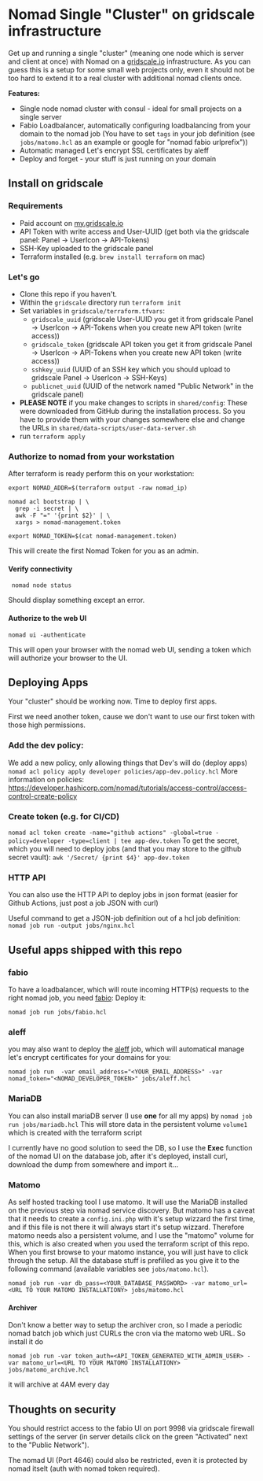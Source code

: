 # Nomad Single "Cluster" on gridscale infrastructure

Get up and running a single "cluster" (meaning one node which is server and client at once) with Nomad on a [gridscale.io](https://gridscale.io) infrastructure. As you can guess this is a setup for some small web projects only, even it should not be too hard to extend it to a real cluster with additional nomad clients once.

**Features:**
* Single node nomad cluster with consul - ideal for small projects on a single server
* Fabio Loadbalancer, automatically configuring loadbalancing from your domain to the nomad job (You have to set `tags` in your job definition (see `jobs/matomo.hcl` as an example or google for "nomad fabio urlprefix"))
* Automatic managed Let's encrypt SSL certificates by aleff
* Deploy and forget - your stuff is just running on your domain


## Install on gridscale

### Requirements

* Paid account on [my.gridscale.io](https://my.gridscale.io)
* API Token with write access and User-UUID (get both via the gridscale panel: Panel -> UserIcon -> API-Tokens)
* SSH-Key uploaded to the gridscale panel
* Terraform installed (e.g. `brew install terraform` on mac)


### Let's go

* Clone this repo if you haven't.
* Within the `gridscale` directory run `terraform init`
* Set variables in `gridscale/terraform.tfvars`: 
  * `gridscale_uuid` (gridscale User-UUID you get it from gridscale Panel -> UserIcon -> API-Tokens when you create new API token (write access))
  * `gridscale_token` (gridscale API token you get it from gridscale Panel -> UserIcon -> API-Tokens when you create new API token (write access))
  * `sshkey_uuid` (UUID of an SSH key which you should upload to gridscale Panel -> UserIcon -> SSH-Keys)
  * `publicnet_uuid` (UUID of the network named "Public Network" in the gridscale panel)
* **PLEASE NOTE** if you make changes to scripts in `shared/config`: These were downloaded from GitHub during the installation process. So you have to provide them with your changes somewhere else and change the URLs in `shared/data-scripts/user-data-server.sh`
* run `terraform apply`

### Authorize to nomad from your workstation

After terraform is ready perform this on your workstation:

```
export NOMAD_ADDR=$(terraform output -raw nomad_ip)

nomad acl bootstrap | \
  grep -i secret | \
  awk -F "=" '{print $2}' | \
  xargs > nomad-management.token

export NOMAD_TOKEN=$(cat nomad-management.token)
```

This will create the first Nomad Token for you as an admin.

#### Verify connectivity
```
 nomad node status
```
Should display something except an error.

#### Authorize to the web UI
```
nomad ui -authenticate
```
This will open your browser with the nomad web UI, sending a token which will authorize your browser to the UI.


## Deploying Apps
Your "cluster" should be working now. Time to deploy first apps.

First we need another token, cause we don't want to use our first token with those high permissions.

### Add the dev policy:

We add a new policy, only allowing things that Dev's will do (deploy apps)
`nomad acl policy apply developer policies/app-dev.policy.hcl`
More information on policies: https://developer.hashicorp.com/nomad/tutorials/access-control/access-control-create-policy

### Create token (e.g. for CI/CD)

`nomad acl token create -name="github actions" -global=true -policy=developer -type=client | tee app-dev.token`
To get the secret, which you will need to deploy jobs (and that you may store to the github secret vault): `awk '/Secret/ {print $4}' app-dev.token`

### HTTP API
You can also use the HTTP API to deploy jobs in json format (easier for Github Actions, just post a job JSON with curl)

Useful command to get a JSON-job definition out of a hcl job definition:
`nomad job run -output jobs/nginx.hcl`


## Useful apps shipped with this repo

### fabio

To have a loadbalancer, which will route incoming HTTP(s) requests to the right nomad job, you need [fabio](https://fabiolb.net): Deploy it:

`nomad job run jobs/fabio.hcl`

### aleff

you may also want to deploy the [aleff](https://aleff.dev) job, which will automatical manage let's encrypt certificates for your domains for you:

`nomad job run  -var email_address="<YOUR_EMAIL_ADDRESS>" -var nomad_token="<NOMAD_DEVELOPER_TOKEN>" jobs/aleff.hcl`


### MariaDB
You can also install mariaDB server (I use **one** for all my apps) by `nomad job run jobs/mariadb.hcl`
This will store data in the persistent volume `volume1` which is created with the terraform script

I currently have no good solution to seed the DB, so I use the **Exec** function of the nomad UI on the database job, after it's deployed, install curl, download the dump from somewhere and import it...

### Matomo
As self hosted tracking tool I use matomo. It will use the MariaDB installed on the previous step via nomad service discovery. But matomo has a caveat that it needs to create a `config.ini.php` with it's setup wizzard the first time, and if this file is not there it will always start it's setup wizzard.
Therefore matomo needs also a persistent volume, and I use the "matomo" volume for this, which is also created when you used the terraform script of this repo. When you first browse to your matomo instance, you will just have to click through the setup. All the database stuff is prefilled as you give it to the following command (available variables see `jobs/matomo.hcl`).

`nomad job run -var db_pass=<YOUR_DATABASE_PASSWORD> -var matomo_url=<URL TO YOUR MATOMO INSTALLATIONY> jobs/matomo.hcl`

#### Archiver
Don't know a better way to setup the archiver cron, so I made a periodic nomad batch job which just CURLs the cron via the matomo web URL. So install it do

`nomad job run -var token_auth=<API_TOKEN_GENERATED_WITH_ADMIN_USER> -var matomo_url=<URL TO YOUR MATOMO INSTALLATIONY> jobs/matomo_archive.hcl`

it will archive at 4AM every day



## Thoughts on security
You should restrict access to the fabio UI on port 9998 via gridscale firewall settings of the server (in server details click on the green "Activated" next to the "Public Network").

The nomad UI (Port 4646) could also be restricted, even it is protected by nomad itselt (auth with nomad token required).
